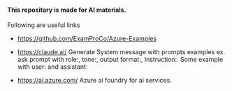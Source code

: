 #### This repositary is made for AI materials. 
Following are useful links
* https://github.com/ExamProCo/Azure-Examples

* https://claude.ai/
    Generate System message with prompts examples ex. ask prompt with role:, tone:, output format:, Instruction:. 
    Some example with user: and assistant:

* https://ai.azure.com/
    Azure ai foundry for ai services.
